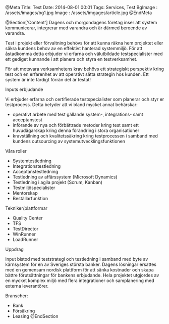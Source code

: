@Meta
Title: Test
Date: 2014-08-01 00:01
Tags: Services, Test
BgImage : /assets/images/bg1.jpg
Image : /assets/imgages/article.jpg
@EndMeta

@Section['Content']
Dagens och morgondagens
företag inser att system kommunicerar, integrerar med varandra och är därmed beroende av varandra.

Test i projekt eller förvaltning behövs för att kunna räkna hem projektet eller säkra kundens behov av en effektivt hanterad systemmiljö. För att åstadkomma detta erbjuder vi erfarna och välutbildade testspecialister med ett gediget kunnande i att planera och styra en testverksamhet.

För att motsvara verksamhetens krav behövs ett strategiskt perspektiv kring test och en erfarenhet av att operativt sätta strategin hos kunden. Ett system är inte färdigt förrän det är testat!

Inputs erbjudande

Vi erbjuder erfarna och certifierade testspecialister som planerar och styr er testprocess. Detta betyder att vi bland mycket annat behärskar:
* operativt arbete med test gällande system-, integrations- samt acceptanstest 
* införande av nya och förbättrade metoder kring test samt ett huvudägarskap kring denna förändring i stora organisationer
* kravställning och kvalitetssäkring kring testprocessen i samband med kundens outsourcing av systemutvecklingsfunktionen 

Våra roller

* Systemtestledning
* Integrationstestledning
* Acceptanstestledning
* Testledning av affärssystem (Microsoft Dynamics)
* Testledning i agila projekt (Scrum, Kanban)
* Testmiljöspecialister
* Mentorskap
* Beställarfunktion

Tekniker/plattformar

* Quality Center
* TFS
* TestDirector
* WinRunner
* LoadRunner

Uppdrag

Input bistod med teststrategi och testledning i samband med byte av kärnsystem för en av Sveriges största banker. Dagens lösningar ersattes med en gemensam nordisk plattform för att sänka kostnader och skapa bättre förutsättningar för bankens erbjudande. Hela projektet utgjordes av en mycket komplex miljö med flera integrationer och samplanering med externa leverantörer.

Branscher:

* Bank 
* Försäkring
* Leasing
@EndSection